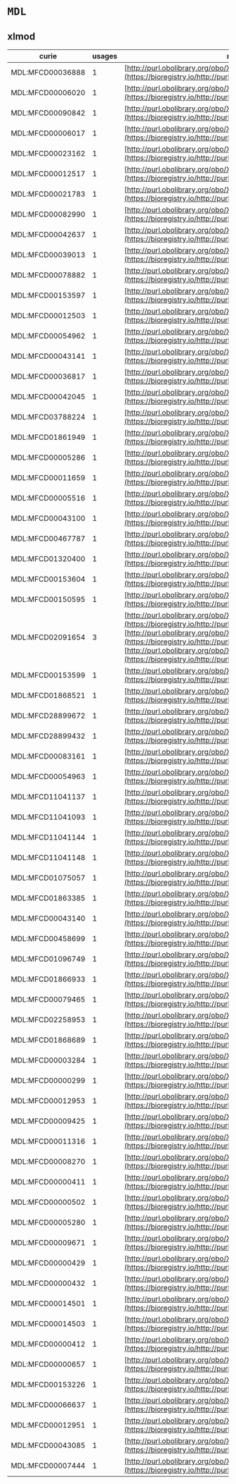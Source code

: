 # `MDL`

## xlmod

| curie            |   usages | nodes                                                                                                                                                                                                                                                                                                                                             |
|------------------|----------|---------------------------------------------------------------------------------------------------------------------------------------------------------------------------------------------------------------------------------------------------------------------------------------------------------------------------------------------------|
| MDL:MFCD00036888 |        1 | [http://purl.obolibrary.org/obo/XLMOD:01701](https://bioregistry.io/http://purl.obolibrary.org/obo/XLMOD:01701)                                                                                                                                                                                                                                   |
| MDL:MFCD00006020 |        1 | [http://purl.obolibrary.org/obo/XLMOD:01702](https://bioregistry.io/http://purl.obolibrary.org/obo/XLMOD:01702)                                                                                                                                                                                                                                   |
| MDL:MFCD00090842 |        1 | [http://purl.obolibrary.org/obo/XLMOD:01703](https://bioregistry.io/http://purl.obolibrary.org/obo/XLMOD:01703)                                                                                                                                                                                                                                   |
| MDL:MFCD00006017 |        1 | [http://purl.obolibrary.org/obo/XLMOD:01705](https://bioregistry.io/http://purl.obolibrary.org/obo/XLMOD:01705)                                                                                                                                                                                                                                   |
| MDL:MFCD00023162 |        1 | [http://purl.obolibrary.org/obo/XLMOD:01706](https://bioregistry.io/http://purl.obolibrary.org/obo/XLMOD:01706)                                                                                                                                                                                                                                   |
| MDL:MFCD00012517 |        1 | [http://purl.obolibrary.org/obo/XLMOD:01712](https://bioregistry.io/http://purl.obolibrary.org/obo/XLMOD:01712)                                                                                                                                                                                                                                   |
| MDL:MFCD00021783 |        1 | [http://purl.obolibrary.org/obo/XLMOD:01713](https://bioregistry.io/http://purl.obolibrary.org/obo/XLMOD:01713)                                                                                                                                                                                                                                   |
| MDL:MFCD00082990 |        1 | [http://purl.obolibrary.org/obo/XLMOD:01714](https://bioregistry.io/http://purl.obolibrary.org/obo/XLMOD:01714)                                                                                                                                                                                                                                   |
| MDL:MFCD00042637 |        1 | [http://purl.obolibrary.org/obo/XLMOD:01717](https://bioregistry.io/http://purl.obolibrary.org/obo/XLMOD:01717)                                                                                                                                                                                                                                   |
| MDL:MFCD00039013 |        1 | [http://purl.obolibrary.org/obo/XLMOD:01829](https://bioregistry.io/http://purl.obolibrary.org/obo/XLMOD:01829)                                                                                                                                                                                                                                   |
| MDL:MFCD00078882 |        1 | [http://purl.obolibrary.org/obo/XLMOD:01830](https://bioregistry.io/http://purl.obolibrary.org/obo/XLMOD:01830)                                                                                                                                                                                                                                   |
| MDL:MFCD00153597 |        1 | [http://purl.obolibrary.org/obo/XLMOD:02006](https://bioregistry.io/http://purl.obolibrary.org/obo/XLMOD:02006)                                                                                                                                                                                                                                   |
| MDL:MFCD00012503 |        1 | [http://purl.obolibrary.org/obo/XLMOD:02010](https://bioregistry.io/http://purl.obolibrary.org/obo/XLMOD:02010)                                                                                                                                                                                                                                   |
| MDL:MFCD00054962 |        1 | [http://purl.obolibrary.org/obo/XLMOD:02012](https://bioregistry.io/http://purl.obolibrary.org/obo/XLMOD:02012)                                                                                                                                                                                                                                   |
| MDL:MFCD00043141 |        1 | [http://purl.obolibrary.org/obo/XLMOD:02013](https://bioregistry.io/http://purl.obolibrary.org/obo/XLMOD:02013)                                                                                                                                                                                                                                   |
| MDL:MFCD00036817 |        1 | [http://purl.obolibrary.org/obo/XLMOD:02015](https://bioregistry.io/http://purl.obolibrary.org/obo/XLMOD:02015)                                                                                                                                                                                                                                   |
| MDL:MFCD00042045 |        1 | [http://purl.obolibrary.org/obo/XLMOD:02029](https://bioregistry.io/http://purl.obolibrary.org/obo/XLMOD:02029)                                                                                                                                                                                                                                   |
| MDL:MFCD03788224 |        1 | [http://purl.obolibrary.org/obo/XLMOD:02032](https://bioregistry.io/http://purl.obolibrary.org/obo/XLMOD:02032)                                                                                                                                                                                                                                   |
| MDL:MFCD01861949 |        1 | [http://purl.obolibrary.org/obo/XLMOD:02033](https://bioregistry.io/http://purl.obolibrary.org/obo/XLMOD:02033)                                                                                                                                                                                                                                   |
| MDL:MFCD00005286 |        1 | [http://purl.obolibrary.org/obo/XLMOD:02036](https://bioregistry.io/http://purl.obolibrary.org/obo/XLMOD:02036)                                                                                                                                                                                                                                   |
| MDL:MFCD00011659 |        1 | [http://purl.obolibrary.org/obo/XLMOD:02037](https://bioregistry.io/http://purl.obolibrary.org/obo/XLMOD:02037)                                                                                                                                                                                                                                   |
| MDL:MFCD00005516 |        1 | [http://purl.obolibrary.org/obo/XLMOD:02038](https://bioregistry.io/http://purl.obolibrary.org/obo/XLMOD:02038)                                                                                                                                                                                                                                   |
| MDL:MFCD00043100 |        1 | [http://purl.obolibrary.org/obo/XLMOD:02039](https://bioregistry.io/http://purl.obolibrary.org/obo/XLMOD:02039)                                                                                                                                                                                                                                   |
| MDL:MFCD00467787 |        1 | [http://purl.obolibrary.org/obo/XLMOD:02069](https://bioregistry.io/http://purl.obolibrary.org/obo/XLMOD:02069)                                                                                                                                                                                                                                   |
| MDL:MFCD01320400 |        1 | [http://purl.obolibrary.org/obo/XLMOD:02074](https://bioregistry.io/http://purl.obolibrary.org/obo/XLMOD:02074)                                                                                                                                                                                                                                   |
| MDL:MFCD00153604 |        1 | [http://purl.obolibrary.org/obo/XLMOD:02079](https://bioregistry.io/http://purl.obolibrary.org/obo/XLMOD:02079)                                                                                                                                                                                                                                   |
| MDL:MFCD00150595 |        1 | [http://purl.obolibrary.org/obo/XLMOD:02091](https://bioregistry.io/http://purl.obolibrary.org/obo/XLMOD:02091)                                                                                                                                                                                                                                   |
| MDL:MFCD02091654 |        3 | [http://purl.obolibrary.org/obo/XLMOD:02097](https://bioregistry.io/http://purl.obolibrary.org/obo/XLMOD:02097), [http://purl.obolibrary.org/obo/XLMOD:02149](https://bioregistry.io/http://purl.obolibrary.org/obo/XLMOD:02149), [http://purl.obolibrary.org/obo/XLMOD:02195](https://bioregistry.io/http://purl.obolibrary.org/obo/XLMOD:02195) |
| MDL:MFCD00153599 |        1 | [http://purl.obolibrary.org/obo/XLMOD:02130](https://bioregistry.io/http://purl.obolibrary.org/obo/XLMOD:02130)                                                                                                                                                                                                                                   |
| MDL:MFCD01868521 |        1 | [http://purl.obolibrary.org/obo/XLMOD:02131](https://bioregistry.io/http://purl.obolibrary.org/obo/XLMOD:02131)                                                                                                                                                                                                                                   |
| MDL:MFCD28899672 |        1 | [http://purl.obolibrary.org/obo/XLMOD:02134](https://bioregistry.io/http://purl.obolibrary.org/obo/XLMOD:02134)                                                                                                                                                                                                                                   |
| MDL:MFCD28899432 |        1 | [http://purl.obolibrary.org/obo/XLMOD:02137](https://bioregistry.io/http://purl.obolibrary.org/obo/XLMOD:02137)                                                                                                                                                                                                                                   |
| MDL:MFCD00083161 |        1 | [http://purl.obolibrary.org/obo/XLMOD:02145](https://bioregistry.io/http://purl.obolibrary.org/obo/XLMOD:02145)                                                                                                                                                                                                                                   |
| MDL:MFCD00054963 |        1 | [http://purl.obolibrary.org/obo/XLMOD:02147](https://bioregistry.io/http://purl.obolibrary.org/obo/XLMOD:02147)                                                                                                                                                                                                                                   |
| MDL:MFCD11041137 |        1 | [http://purl.obolibrary.org/obo/XLMOD:02155](https://bioregistry.io/http://purl.obolibrary.org/obo/XLMOD:02155)                                                                                                                                                                                                                                   |
| MDL:MFCD11041093 |        1 | [http://purl.obolibrary.org/obo/XLMOD:02156](https://bioregistry.io/http://purl.obolibrary.org/obo/XLMOD:02156)                                                                                                                                                                                                                                   |
| MDL:MFCD11041144 |        1 | [http://purl.obolibrary.org/obo/XLMOD:02157](https://bioregistry.io/http://purl.obolibrary.org/obo/XLMOD:02157)                                                                                                                                                                                                                                   |
| MDL:MFCD11041148 |        1 | [http://purl.obolibrary.org/obo/XLMOD:02158](https://bioregistry.io/http://purl.obolibrary.org/obo/XLMOD:02158)                                                                                                                                                                                                                                   |
| MDL:MFCD01075057 |        1 | [http://purl.obolibrary.org/obo/XLMOD:02160](https://bioregistry.io/http://purl.obolibrary.org/obo/XLMOD:02160)                                                                                                                                                                                                                                   |
| MDL:MFCD01863385 |        1 | [http://purl.obolibrary.org/obo/XLMOD:02161](https://bioregistry.io/http://purl.obolibrary.org/obo/XLMOD:02161)                                                                                                                                                                                                                                   |
| MDL:MFCD00043140 |        1 | [http://purl.obolibrary.org/obo/XLMOD:02168](https://bioregistry.io/http://purl.obolibrary.org/obo/XLMOD:02168)                                                                                                                                                                                                                                   |
| MDL:MFCD00458699 |        1 | [http://purl.obolibrary.org/obo/XLMOD:02176](https://bioregistry.io/http://purl.obolibrary.org/obo/XLMOD:02176)                                                                                                                                                                                                                                   |
| MDL:MFCD01096749 |        1 | [http://purl.obolibrary.org/obo/XLMOD:02179](https://bioregistry.io/http://purl.obolibrary.org/obo/XLMOD:02179)                                                                                                                                                                                                                                   |
| MDL:MFCD01866933 |        1 | [http://purl.obolibrary.org/obo/XLMOD:02190](https://bioregistry.io/http://purl.obolibrary.org/obo/XLMOD:02190)                                                                                                                                                                                                                                   |
| MDL:MFCD00079465 |        1 | [http://purl.obolibrary.org/obo/XLMOD:02205](https://bioregistry.io/http://purl.obolibrary.org/obo/XLMOD:02205)                                                                                                                                                                                                                                   |
| MDL:MFCD02258953 |        1 | [http://purl.obolibrary.org/obo/XLMOD:03005](https://bioregistry.io/http://purl.obolibrary.org/obo/XLMOD:03005)                                                                                                                                                                                                                                   |
| MDL:MFCD01868689 |        1 | [http://purl.obolibrary.org/obo/XLMOD:03007](https://bioregistry.io/http://purl.obolibrary.org/obo/XLMOD:03007)                                                                                                                                                                                                                                   |
| MDL:MFCD00003284 |        1 | [http://purl.obolibrary.org/obo/XLMOD:07000](https://bioregistry.io/http://purl.obolibrary.org/obo/XLMOD:07000)                                                                                                                                                                                                                                   |
| MDL:MFCD00000299 |        1 | [http://purl.obolibrary.org/obo/XLMOD:07002](https://bioregistry.io/http://purl.obolibrary.org/obo/XLMOD:07002)                                                                                                                                                                                                                                   |
| MDL:MFCD00012953 |        1 | [http://purl.obolibrary.org/obo/XLMOD:07003](https://bioregistry.io/http://purl.obolibrary.org/obo/XLMOD:07003)                                                                                                                                                                                                                                   |
| MDL:MFCD00009425 |        1 | [http://purl.obolibrary.org/obo/XLMOD:07005](https://bioregistry.io/http://purl.obolibrary.org/obo/XLMOD:07005)                                                                                                                                                                                                                                   |
| MDL:MFCD00011316 |        1 | [http://purl.obolibrary.org/obo/XLMOD:07006](https://bioregistry.io/http://purl.obolibrary.org/obo/XLMOD:07006)                                                                                                                                                                                                                                   |
| MDL:MFCD00008270 |        1 | [http://purl.obolibrary.org/obo/XLMOD:07007](https://bioregistry.io/http://purl.obolibrary.org/obo/XLMOD:07007)                                                                                                                                                                                                                                   |
| MDL:MFCD00000411 |        1 | [http://purl.obolibrary.org/obo/XLMOD:07009](https://bioregistry.io/http://purl.obolibrary.org/obo/XLMOD:07009)                                                                                                                                                                                                                                   |
| MDL:MFCD00000502 |        1 | [http://purl.obolibrary.org/obo/XLMOD:07011](https://bioregistry.io/http://purl.obolibrary.org/obo/XLMOD:07011)                                                                                                                                                                                                                                   |
| MDL:MFCD00005280 |        1 | [http://purl.obolibrary.org/obo/XLMOD:07012](https://bioregistry.io/http://purl.obolibrary.org/obo/XLMOD:07012)                                                                                                                                                                                                                                   |
| MDL:MFCD00009671 |        1 | [http://purl.obolibrary.org/obo/XLMOD:07014](https://bioregistry.io/http://purl.obolibrary.org/obo/XLMOD:07014)                                                                                                                                                                                                                                   |
| MDL:MFCD00000429 |        1 | [http://purl.obolibrary.org/obo/XLMOD:07016](https://bioregistry.io/http://purl.obolibrary.org/obo/XLMOD:07016)                                                                                                                                                                                                                                   |
| MDL:MFCD00000432 |        1 | [http://purl.obolibrary.org/obo/XLMOD:07017](https://bioregistry.io/http://purl.obolibrary.org/obo/XLMOD:07017)                                                                                                                                                                                                                                   |
| MDL:MFCD00014501 |        1 | [http://purl.obolibrary.org/obo/XLMOD:07018](https://bioregistry.io/http://purl.obolibrary.org/obo/XLMOD:07018)                                                                                                                                                                                                                                   |
| MDL:MFCD00014503 |        1 | [http://purl.obolibrary.org/obo/XLMOD:07020](https://bioregistry.io/http://purl.obolibrary.org/obo/XLMOD:07020)                                                                                                                                                                                                                                   |
| MDL:MFCD00000412 |        1 | [http://purl.obolibrary.org/obo/XLMOD:07021](https://bioregistry.io/http://purl.obolibrary.org/obo/XLMOD:07021)                                                                                                                                                                                                                                   |
| MDL:MFCD00000657 |        1 | [http://purl.obolibrary.org/obo/XLMOD:07022](https://bioregistry.io/http://purl.obolibrary.org/obo/XLMOD:07022)                                                                                                                                                                                                                                   |
| MDL:MFCD00153226 |        1 | [http://purl.obolibrary.org/obo/XLMOD:07023](https://bioregistry.io/http://purl.obolibrary.org/obo/XLMOD:07023)                                                                                                                                                                                                                                   |
| MDL:MFCD00066637 |        1 | [http://purl.obolibrary.org/obo/XLMOD:07027](https://bioregistry.io/http://purl.obolibrary.org/obo/XLMOD:07027)                                                                                                                                                                                                                                   |
| MDL:MFCD00012951 |        1 | [http://purl.obolibrary.org/obo/XLMOD:07029](https://bioregistry.io/http://purl.obolibrary.org/obo/XLMOD:07029)                                                                                                                                                                                                                                   |
| MDL:MFCD00043085 |        1 | [http://purl.obolibrary.org/obo/XLMOD:09268](https://bioregistry.io/http://purl.obolibrary.org/obo/XLMOD:09268)                                                                                                                                                                                                                                   |
| MDL:MFCD00007444 |        1 | [http://purl.obolibrary.org/obo/XLMOD:09314](https://bioregistry.io/http://purl.obolibrary.org/obo/XLMOD:09314)                                                                                                                                                                                                                                   |
